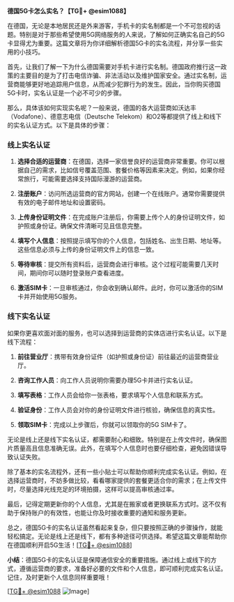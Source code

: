**德国5G卡怎么实名？【TG💪+ @esim1088】**

在德国，无论是本地居民还是外来游客，手机卡的实名制都是一个不可忽视的话题。特别是对于那些希望使用5G网络服务的人来说，了解如何正确实名自己的5G卡显得尤为重要。这篇文章将为你详细解析德国5G卡的实名流程，并分享一些实用的小技巧。

首先，让我们了解一下为什么德国需要对手机卡进行实名制。德国政府推行这一政策的主要目的是为了打击电信诈骗、非法活动以及维护国家安全。通过实名制，运营商能够更好地追踪用户信息，从而减少犯罪行为的发生。因此，当你购买德国5G卡时，实名认证是一个必不可少的步骤。

那么，具体该如何实现实名呢？一般来说，德国的各大运营商如沃达丰（Vodafone）、德意志电信（Deutsche Telekom）和O2等都提供了线上和线下的实名认证方式。以下是具体的步骤：

### 线上实名认证

1. **选择合适的运营商**：在德国，选择一家信誉良好的运营商非常重要。你可以根据自己的需求，比如信号覆盖范围、套餐价格等因素来决定。例如，如果你经常旅行，可能需要选择支持国际漫游的运营商。

2. **注册账户**：访问所选运营商的官方网站，创建一个在线账户。通常你需要提供有效的电子邮件地址和设置密码。

3. **上传身份证明文件**：在完成账户注册后，你需要上传个人的身份证明文件，如护照或身份证。确保文件清晰可见且信息完整。

4. **填写个人信息**：按照提示填写你的个人信息，包括姓名、出生日期、地址等。这些信息必须与上传的身份证明文件上的信息一致。

5. **等待审核**：提交所有资料后，运营商会进行审核。这个过程可能需要几天时间，期间你可以随时登录账户查看进度。

6. **激活SIM卡**：一旦审核通过，你会收到确认邮件。此时，你可以激活你的SIM卡并开始使用5G服务。

### 线下实名认证

如果你更喜欢面对面的服务，也可以选择到运营商的实体店进行实名认证。以下是线下流程：

1. **前往营业厅**：携带有效身份证件（如护照或身份证）前往最近的运营商营业厅。

2. **咨询工作人员**：向工作人员说明你需要办理5G卡并进行实名认证。

3. **填写表格**：工作人员会给你一张表格，要求填写个人信息和联系方式。

4. **验证身份**：工作人员会对你的身份证明文件进行核验，确保信息的真实性。

5. **领取SIM卡**：完成以上步骤后，你就可以领取你的5G SIM卡了。

无论是线上还是线下实名认证，都需要耐心和细致。特别是在上传文件时，确保图片质量高且信息准确无误。此外，在填写个人信息时也要仔细检查，避免因错误导致认证失败。

除了基本的实名流程外，还有一些小贴士可以帮助你顺利完成实名认证。例如，在选择运营商时，不妨多做比较，看看哪家提供的套餐更适合你的需求；在上传文件时，尽量选择光线充足的环境拍摄，这样可以提高审核通过率。

最后，记得定期更新你的个人信息，尤其是在搬家或者更换联系方式时。这不仅有助于保持账户的有效性，也能让你及时接收重要的通知和服务更新。

总之，德国5G卡的实名认证虽然看起来复杂，但只要按照正确的步骤操作，就能轻松搞定。无论是线上还是线下，都有多种途径可供选择。希望这篇文章能帮助你在德国顺利开启5G生活！[[TG💪+ @esim1088](https://t.me/s/esim1088)]

**小结**：德国5G卡的实名认证是保障通信安全的重要措施。通过线上或线下的方式，遵循运营商的要求，准备好必要的文件和个人信息，即可顺利完成实名认证。记住，及时更新个人信息同样重要哦！

[[TG💪+ @esim1088](https://t.me/s/esim1088) ![Image](https://i.postimg.cc/4NQfJmqS/Snipaste-2025-05-13-00-14-12.png)]